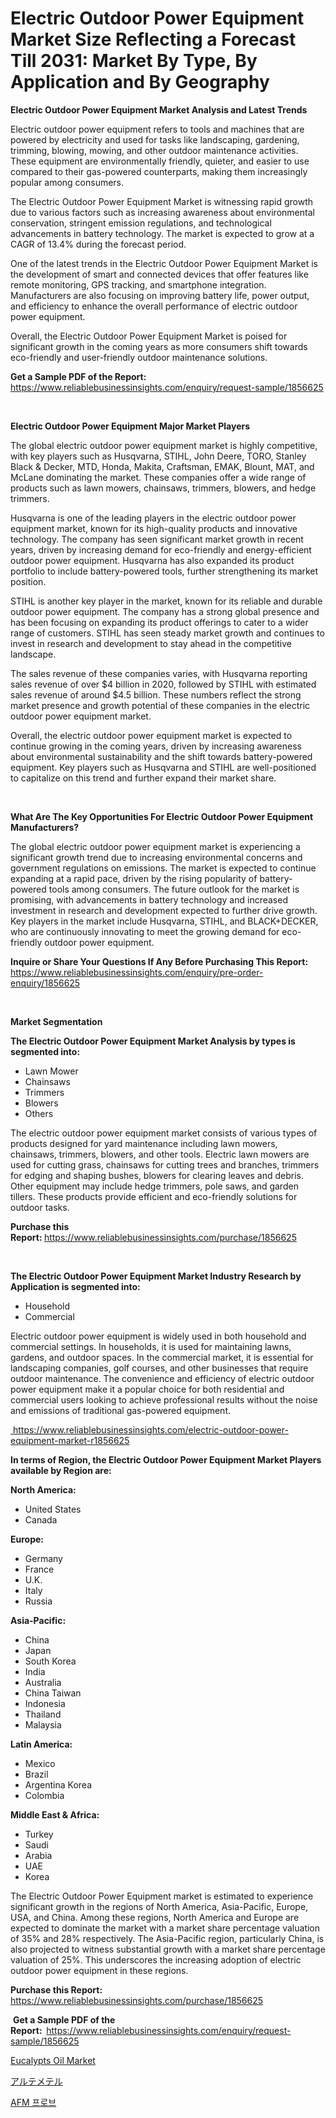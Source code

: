 <p><h1>Electric Outdoor Power Equipment Market Size Reflecting a Forecast Till 2031: Market By Type, By Application and By Geography</h1></p><p><strong>Electric Outdoor Power Equipment Market Analysis and Latest Trends</strong></p>
<p><p>Electric outdoor power equipment refers to tools and machines that are powered by electricity and used for tasks like landscaping, gardening, trimming, blowing, mowing, and other outdoor maintenance activities. These equipment are environmentally friendly, quieter, and easier to use compared to their gas-powered counterparts, making them increasingly popular among consumers.</p><p>The Electric Outdoor Power Equipment Market is witnessing rapid growth due to various factors such as increasing awareness about environmental conservation, stringent emission regulations, and technological advancements in battery technology. The market is expected to grow at a CAGR of 13.4% during the forecast period.</p><p>One of the latest trends in the Electric Outdoor Power Equipment Market is the development of smart and connected devices that offer features like remote monitoring, GPS tracking, and smartphone integration. Manufacturers are also focusing on improving battery life, power output, and efficiency to enhance the overall performance of electric outdoor power equipment.</p><p>Overall, the Electric Outdoor Power Equipment Market is poised for significant growth in the coming years as more consumers shift towards eco-friendly and user-friendly outdoor maintenance solutions.</p></p>
<p><strong>Get a Sample PDF of the Report:&nbsp;</strong> <a href="https://www.reliablebusinessinsights.com/enquiry/request-sample/1856625">https://www.reliablebusinessinsights.com/enquiry/request-sample/1856625</a></p>
<p>&nbsp;</p>
<p><strong>Electric Outdoor Power Equipment Major Market Players</strong></p>
<p><p>The global electric outdoor power equipment market is highly competitive, with key players such as Husqvarna, STIHL, John Deere, TORO, Stanley Black & Decker, MTD, Honda, Makita, Craftsman, EMAK, Blount, MAT, and McLane dominating the market. These companies offer a wide range of products such as lawn mowers, chainsaws, trimmers, blowers, and hedge trimmers.</p><p>Husqvarna is one of the leading players in the electric outdoor power equipment market, known for its high-quality products and innovative technology. The company has seen significant market growth in recent years, driven by increasing demand for eco-friendly and energy-efficient outdoor power equipment. Husqvarna has also expanded its product portfolio to include battery-powered tools, further strengthening its market position.</p><p>STIHL is another key player in the market, known for its reliable and durable outdoor power equipment. The company has a strong global presence and has been focusing on expanding its product offerings to cater to a wider range of customers. STIHL has seen steady market growth and continues to invest in research and development to stay ahead in the competitive landscape.</p><p>The sales revenue of these companies varies, with Husqvarna reporting sales revenue of over $4 billion in 2020, followed by STIHL with estimated sales revenue of around $4.5 billion. These numbers reflect the strong market presence and growth potential of these companies in the electric outdoor power equipment market.</p><p>Overall, the electric outdoor power equipment market is expected to continue growing in the coming years, driven by increasing awareness about environmental sustainability and the shift towards battery-powered equipment. Key players such as Husqvarna and STIHL are well-positioned to capitalize on this trend and further expand their market share.</p></p>
<p>&nbsp;</p>
<p><strong>What Are The Key Opportunities For Electric Outdoor Power Equipment Manufacturers?</strong></p>
<p><p>The global electric outdoor power equipment market is experiencing a significant growth trend due to increasing environmental concerns and government regulations on emissions. The market is expected to continue expanding at a rapid pace, driven by the rising popularity of battery-powered tools among consumers. The future outlook for the market is promising, with advancements in battery technology and increased investment in research and development expected to further drive growth. Key players in the market include Husqvarna, STIHL, and BLACK+DECKER, who are continuously innovating to meet the growing demand for eco-friendly outdoor power equipment.</p></p>
<p><strong>Inquire or Share Your Questions If Any Before Purchasing This Report:</strong> <a href="https://www.reliablebusinessinsights.com/enquiry/pre-order-enquiry/1856625">https://www.reliablebusinessinsights.com/enquiry/pre-order-enquiry/1856625</a></p>
<p>&nbsp;</p>
<p><strong>Market Segmentation</strong></p>
<p><strong>The Electric Outdoor Power Equipment Market Analysis by types is segmented into:</strong></p>
<p><ul><li>Lawn Mower</li><li>Chainsaws</li><li>Trimmers</li><li>Blowers</li><li>Others</li></ul></p>
<p><p>The electric outdoor power equipment market consists of various types of products designed for yard maintenance including lawn mowers, chainsaws, trimmers, blowers, and other tools. Electric lawn mowers are used for cutting grass, chainsaws for cutting trees and branches, trimmers for edging and shaping bushes, blowers for clearing leaves and debris. Other equipment may include hedge trimmers, pole saws, and garden tillers. These products provide efficient and eco-friendly solutions for outdoor tasks.</p></p>
<p><strong>Purchase this Report:&nbsp;</strong><a href="https://www.reliablebusinessinsights.com/purchase/1856625">https://www.reliablebusinessinsights.com/purchase/1856625</a></p>
<p>&nbsp;</p>
<p><strong>The Electric Outdoor Power Equipment Market Industry Research by Application is segmented into:</strong></p>
<p><ul><li>Household</li><li>Commercial</li></ul></p>
<p><p>Electric outdoor power equipment is widely used in both household and commercial settings. In households, it is used for maintaining lawns, gardens, and outdoor spaces. In the commercial market, it is essential for landscaping companies, golf courses, and other businesses that require outdoor maintenance. The convenience and efficiency of electric outdoor power equipment make it a popular choice for both residential and commercial users looking to achieve professional results without the noise and emissions of traditional gas-powered equipment.</p></p>
<p><a href="https://www.reliablebusinessinsights.com/electric-outdoor-power-equipment-market-r1856625">&nbsp;https://www.reliablebusinessinsights.com/electric-outdoor-power-equipment-market-r1856625</a></p>
<p><strong>In terms of Region, the Electric Outdoor Power Equipment Market Players available by Region are:</strong></p>
<p>
    <p> <strong> North America: </strong>
        <ul>
            <li>United States</li>
            <li>Canada</li>
        </ul>
        </p> 
    <p> <strong> Europe: </strong>
        <ul>
            <li>Germany</li>
            <li>France</li>
            <li>U.K.</li>
            <li>Italy</li>
            <li>Russia</li>
        </ul>
        </p> 
    <p> <strong> Asia-Pacific: </strong>
        <ul>
            <li>China</li>
            <li>Japan</li>
            <li>South Korea</li>
            <li>India</li>
            <li>Australia</li>
            <li>China Taiwan</li>
            <li>Indonesia</li>
            <li>Thailand</li>
            <li>Malaysia</li>
        </ul>
        </p> 
    <p> <strong> Latin America: </strong>
        <ul>
            <li>Mexico</li>
            <li>Brazil</li>
            <li>Argentina Korea</li>
            <li>Colombia</li>
        </ul>
        </p> 
    <p> <strong> Middle East & Africa: </strong>
        <ul>
            <li>Turkey</li>
            <li>Saudi</li>
            <li>Arabia</li>
            <li>UAE</li>
            <li>Korea</li>
        </ul>
    </p>
    </p>
<p><p>The Electric Outdoor Power Equipment market is estimated to experience significant growth in the regions of North America, Asia-Pacific, Europe, USA, and China. Among these regions, North America and Europe are expected to dominate the market with a market share percentage valuation of 35% and 28% respectively. The Asia-Pacific region, particularly China, is also projected to witness substantial growth with a market share percentage valuation of 25%. This underscores the increasing adoption of electric outdoor power equipment in these regions.</p></p>
<p><strong>Purchase this Report: </strong><a href="https://www.reliablebusinessinsights.com/purchase/1856625">https://www.reliablebusinessinsights.com/purchase/1856625</a></p>
<p>&nbsp;<strong>Get a Sample PDF of the Report:&nbsp;&nbsp;</strong><a href="https://www.reliablebusinessinsights.com/enquiry/request-sample/1856625">https://www.reliablebusinessinsights.com/enquiry/request-sample/1856625</a></p>
<p><strong></strong></p>
<p><p><a href="https://github.com/abdulKoss1996/Market-Research-Report-List-1/blob/main/eucalypts-oil-market.md">Eucalypts Oil Market</a></p><p><a href="https://github.com/oafhukehf4709715/Market-Research-Report-List-3/blob/main/253107329217.md">アルテメテル</a></p><p><a href="https://github.com/gambitz1998/Market-Research-Report-List-2/blob/main/721272638450.md">AFM 프로브</a></p></p>